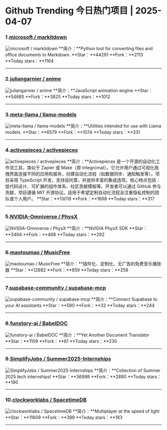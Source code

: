 # Github Trending 今日热门项目 | 2025-04-07
### 1.[microsoft / markitdown](https://github.com/microsoft/markitdown)

![microsoft / markitdown](https://opengraph.githubassets.com/d7c7de8c05954c74efeac30c084a18b1abf808375091b2386f33fd368cf68ade/microsoft/markitdown)
**简介：**Python tool for converting files and office documents to Markdown.
**Star：**44291
**Fork：**2113
**Today stars：**1164

---

### 2.[juliangarnier / anime](https://github.com/juliangarnier/anime)

![juliangarnier / anime](https://repository-images.githubusercontent.com/53809090/dbff3ffc-8459-43db-8a05-b6fdca5c9ed9)
**简介：**JavaScript animation engine
**Star：**54685
**Fork：**3825
**Today stars：**1012

---

### 3.[meta-llama / llama-models](https://github.com/meta-llama/llama-models)

![meta-llama / llama-models](https://opengraph.githubassets.com/a6f72f383d249d74341e11a5bba1cb517db4ea2b107168bfb45769ae7b0bc7c1/meta-llama/llama-models)
**简介：**Utilities intended for use with Llama models.
**Star：**6579
**Fork：**1074
**Today stars：**331

---

### 4.[activepieces / activepieces](https://github.com/activepieces/activepieces)

![activepieces / activepieces](https://opengraph.githubassets.com/33fc710c51b4948a927980918674b366cfafc244724e2627e16c189371e3dbc4/activepieces/activepieces)
**简介：**Activepieces 是一个开源的自动化工作流工具，类似于 Zapier 或 Make（原 Integromat）。它允许用户通过可视化拖拽界面连接不同的应用和服务，创建自动化流程（如数据同步、通知触发等）。项目采用 TypeScript 开发，支持自托管，并提供丰富的集成选项。核心特点包括：低代码设计、可扩展的组件体系、社区贡献模板等。开发者可以通过 GitHub 参与贡献，项目遵循 MIT 开源协议。适用于希望定制自动化流程且注重隐私控制的团队或个人用户。
**Star：**13019
**Fork：**1698
**Today stars：**317

---

### 5.[NVIDIA-Omniverse / PhysX](https://github.com/NVIDIA-Omniverse/PhysX)

![NVIDIA-Omniverse / PhysX](https://avatars.githubusercontent.com/u/66367163?s=64&v=4)
**简介：**NVIDIA PhysX SDK
**Star：**3494
**Fork：**468
**Today stars：**292

---

### 6.[maotoumao / MusicFree](https://github.com/maotoumao/MusicFree)

![maotoumao / MusicFree](https://opengraph.githubassets.com/797b76468000d4977d29a33a4383d1d0b74df62f8a4d4a0112fd35eb52ea10cd/maotoumao/MusicFree)
**简介：**插件化、定制化、无广告的免费音乐播放器
**Star：**12882
**Fork：**859
**Today stars：**258

---

### 7.[supabase-community / supabase-mcp](https://github.com/supabase-community/supabase-mcp)

![supabase-community / supabase-mcp](https://opengraph.githubassets.com/2e7a82111f8a9f8c911cfd19941c234949a2fc19ab66983cef0a670546f5de7b/supabase-community/supabase-mcp)
**简介：**Connect Supabase to your AI assistants
**Star：**580
**Fork：**32
**Today stars：**244

---

### 8.[funstory-ai / BabelDOC](https://github.com/funstory-ai/BabelDOC)

![funstory-ai / BabelDOC](https://opengraph.githubassets.com/cd55680adffa643860d651635ed54a3aa9426f2eda9dae8d49293a16120bd7aa/funstory-ai/BabelDOC)
**简介：**Yet Another Document Translator
**Star：**1109
**Fork：**61
**Today stars：**230

---

### 9.[SimplifyJobs / Summer2025-Internships](https://github.com/SimplifyJobs/Summer2025-Internships)

![SimplifyJobs / Summer2025-Internships](https://repository-images.githubusercontent.com/266417772/f80b7447-f7ba-41cf-88e0-4922e08bca47)
**简介：**Collection of Summer 2025 tech internships!
**Star：**36998
**Fork：**2890
**Today stars：**190

---

### 10.[clockworklabs / SpacetimeDB](https://github.com/clockworklabs/SpacetimeDB)

![clockworklabs / SpacetimeDB](https://opengraph.githubassets.com/942e88c0f75dc0a3c6041d40a1cca8c64c44b36fcb675b1e236863709cdd2c6f/clockworklabs/SpacetimeDB)
**简介：**Multiplayer at the speed of light
**Star：**11609
**Fork：**389
**Today stars：**183

---

